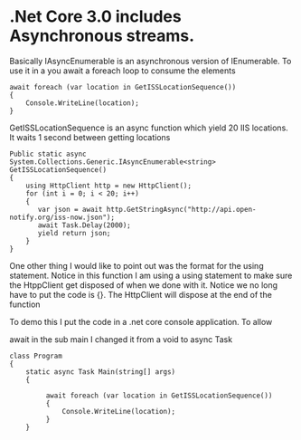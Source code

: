 # .Net Core 3.0 includes Asynchronous streams.

Basically IAsyncEnumerable<T> is an asynchronous version of IEnumerable<T>.   To use it in a you await a foreach loop to consume the elements

    await foreach (var location in GetISSLocationSequence())
    {
        Console.WriteLine(location);
    }
    
    
GetISSLocationSequence is an async function which yield 20 IIS locations. It waits 1 second between getting locations


    Public static async System.Collections.Generic.IAsyncEnumerable<string> GetISSLocationSequence()
    {
        using HttpClient http = new HttpClient();
        for (int i = 0; i < 20; i++)
        {
           var json = await http.GetStringAsync("http://api.open-notify.org/iss-now.json");
           await Task.Delay(2000);
           yield return json;
        }
    }
    
    
One other thing I would like to point out was the format for the using 
statement.  Notice in this function I am using a using statement to make 
sure the HtppClient get disposed of when we done with it.  Notice we no 
long have to put the code is {}.  The HttpClient will dispose at the end 
of the function

To demo this I put the code in a .net core console application.  To allow 

await in the sub main I changed it from a void to async Task



    class Program
    {
        static async Task Main(string[] args)
        {
  
             await foreach (var location in GetISSLocationSequence())
             {
                 Console.WriteLine(location);
             }
        }
